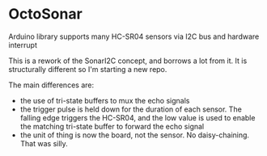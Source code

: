 # OctoSonar
Arduino library supports many HC-SR04 sensors via I2C bus and hardware interrupt

This is a rework of the SonarI2C concept, and borrows a lot from it. It is structurally different so I'm starting a new repo.

The main differences are:
* the use of tri-state buffers to mux the echo signals
* the trigger pulse is held down for the duration of each sensor. The falling edge triggers the HC-SR04, and the low value is used to enable the 
matching tri-state buffer to forward the echo signal
* the unit of thing is now the board, not the sensor. No daisy-chaining. That was silly.
